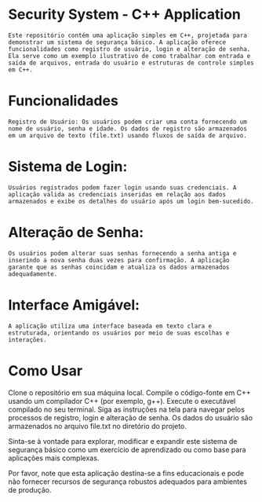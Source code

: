 # Security System - C++ Application


```Este repositório contém uma aplicação simples em C++, projetada para demonstrar um sistema de segurança básico. A aplicação oferece funcionalidades como registro de usuário, login e alteração de senha. Ela serve como um exemplo ilustrativo de como trabalhar com entrada e saída de arquivos, entrada do usuário e estruturas de controle simples em C++.```

# Funcionalidades
```Registro de Usuário: Os usuários podem criar uma conta fornecendo um nome de usuário, senha e idade. Os dados de registro são armazenados em um arquivo de texto (file.txt) usando fluxos de saída de arquivo.```

# Sistema de Login: 
```
Usuários registrados podem fazer login usando suas credenciais. A aplicação valida as credenciais inseridas em relação aos dados armazenados e exibe os detalhes do usuário após um login bem-sucedido.
```

# Alteração de Senha: 
```Os usuários podem alterar suas senhas fornecendo a senha antiga e inserindo a nova senha duas vezes para confirmação. A aplicação garante que as senhas coincidam e atualiza os dados armazenados adequadamente.```


# Interface Amigável: 
```A aplicação utiliza uma interface baseada em texto clara e estruturada, orientando os usuários por meio de suas escolhas e interações.```

# Como Usar
Clone o repositório em sua máquina local.
Compile o código-fonte em C++ usando um compilador C++ (por exemplo, g++).
Execute o executável compilado no seu terminal.
Siga as instruções na tela para navegar pelos processos de registro, login e alteração de senha. Os dados do usuário são armazenados no arquivo file.txt no diretório do projeto.

Sinta-se à vontade para explorar, modificar e expandir este sistema de segurança básico como um exercício de aprendizado ou como base para aplicações mais complexas.

Por favor, note que esta aplicação destina-se a fins educacionais e pode não fornecer recursos de segurança robustos adequados para ambientes de produção.
